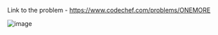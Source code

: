 Link to the problem - https://www.codechef.com/problems/ONEMORE


![image](https://user-images.githubusercontent.com/57552973/235736580-0b522426-a2b2-45e8-889e-cb6f35b13ae3.png)
